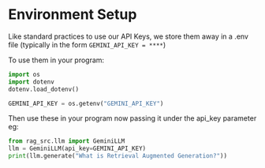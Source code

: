 # Environment Setup

Like standard practices to use our API Keys, we store them away in a .env file (typically in the form `GEMINI_API_KEY = ****`) 

To use them in your program:

```python title="Loading environment variables" linenums="1"
import os
import dotenv
dotenv.load_dotenv()

GEMINI_API_KEY = os.getenv("GEMINI_API_KEY")
```

Then use these in your program now passing it under the api_key parameter 
eg:
```python title="Using API Keys" linenums="6"
from rag_src.llm import GeminiLLM 
llm = GeminiLLM(api_key=GEMINI_API_KEY)
print(llm.generate("What is Retrieval Augmented Generation?"))
```
